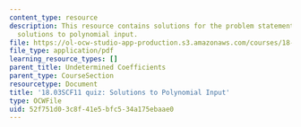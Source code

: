 ```yaml
---
content_type: resource
description: This resource contains solutions for the problem statements related to
  solutions to polynomial input.
file: https://ol-ocw-studio-app-production.s3.amazonaws.com/courses/18-03sc-differential-equations-fall-2011/52f751d03c8f41e5bfc534a175ebaae0_MIT18_03SCF11_s16_4quiza.pdf
file_type: application/pdf
learning_resource_types: []
parent_title: Undetermined Coefficients
parent_type: CourseSection
resourcetype: Document
title: '18.03SCF11 quiz: Solutions to Polynomial Input'
type: OCWFile
uid: 52f751d0-3c8f-41e5-bfc5-34a175ebaae0
---
```

